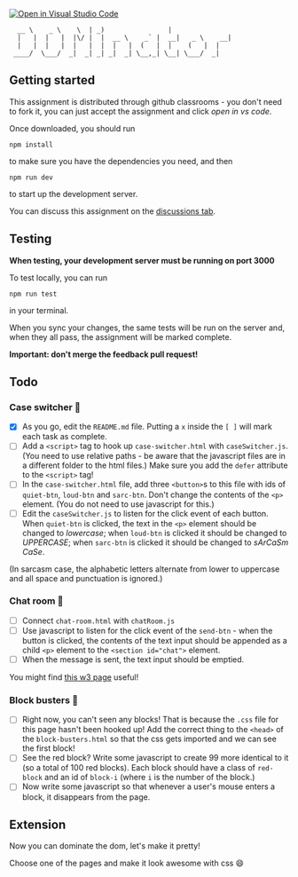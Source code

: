 [![Open in Visual Studio Code](https://classroom.github.com/assets/open-in-vscode-c66648af7eb3fe8bc4f294546bfd86ef473780cde1dea487d3c4ff354943c9ae.svg)](https://classroom.github.com/online_ide?assignment_repo_id=8157716&assignment_repo_type=AssignmentRepo)
```
  __ \    _ \    \  | _)                |                
  |   |  |   |  |\/ |  |  __ \    _` |  __|   _ \    __| 
  |   |  |   |  |   |  |  |   |  (   |  |    (   |  |    
 ____/  \___/  _|  _| _| _|  _| \__,_| \__| \___/  _| 
```

## Getting started

This assignment is distributed through github classrooms - you don't need to fork it, you can just accept the assignment and click *open in vs code*.

Once downloaded, you should run
```
npm install
```
to make sure you have the dependencies you need, and then
```
npm run dev
```
to start up the development server.

You can discuss this assignment on the [discussions tab](https://github.com/swe-resources-room/dom-inator/discussions).

## Testing

**When testing, your development server must be running on port 3000**

To test locally, you can run
```
npm run test
```
in your terminal.

When you sync your changes, the same tests will be run on the server and, when they all pass, the assignment will be marked complete.

**Important: don't merge the feedback pull request!**

## Todo

### Case switcher :pencil:

 - [x] As you go, edit the `README.md` file. Putting a `x` inside the `[ ]` will mark each task as complete.
 - [ ] Add a `<script>` tag to hook up `case-switcher.html` with `caseSwitcher.js`. (You need to use relative paths - be aware that the javascript files are in a different folder to the html files.) Make sure you add the `defer` attribute to the `<script>` tag!
 - [ ] In the `case-switcher.html` file, add three `<button>`s to this file with ids of `quiet-btn`, `loud-btn` and `sarc-btn`. Don't change the contents of the `<p>` element. (You do not need to use javascript for this.)
 - [ ] Edit the `caseSwitcher.js` to listen for the click event of each button. When `quiet-btn` is clicked, the text in the `<p>` element should be changed to *lowercase*; when `loud-btn` is clicked it should be changed to *UPPERCASE*; when `sarc-btn` is clicked it should be changed to *sArCaSm CaSe*.

(In sarcasm case, the alphabetic letters alternate from lower to uppercase and all space and punctuation is ignored.)

### Chat room :pencil:

 - [ ] Connect `chat-room.html` with `chatRoom.js`
 - [ ] Use javascript to listen for the click event of the `send-btn` - when the button is clicked, the contents of the text input should be appended as a child `<p>` element to the `<section id="chat">` element.
 - [ ] When the message is sent, the text input should be emptied.

You might find [this w3 page](https://www.w3schools.com/jsref/prop_text_value.asp) useful!

### Block busters :pencil:

 - [ ] Right now, you can't seen any blocks! That is because the `.css` file for this page hasn't been hooked up! Add the correct thing to the `<head>` of the `block-busters.html` so that the css gets imported and we can see the first block!
 - [ ] See the red block? Write some javascript to create 99 more identical to it (so a total of 100 red blocks). Each block should have a class of `red-block` and an id of `block-i` (where `i` is the number of the block.)
 - [ ] Now write some javascript so that whenever a user's mouse enters a block, it disappears from the page.

## Extension

Now you can dominate the dom, let's make it pretty!

Choose one of the pages and make it look awesome with css :smile:
